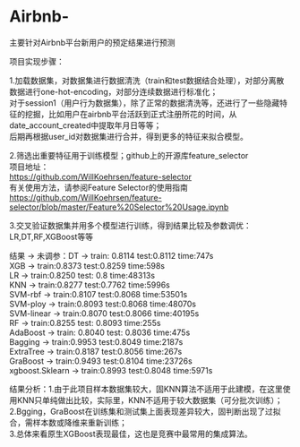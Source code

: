 # Airbnb-
主要针对Airbnb平台新用户的预定结果进行预测

项目实现步骤：  

1.加载数据集，对数据集进行数据清洗（train和test数据结合处理），对部分离散数据进行one-hot-encoding，对部分连续数据进行标准化；  
对于session1（用户行为数据集），除了正常的数据清洗等，还进行了一些隐藏特征的挖掘，比如用户在airbnb平台活跃到正式注册所花的时间，从date_account_created中提取年月日等等；  
后期再根据user_id对数据集进行合并，得到更多的特征来拟合模型。  

2.筛选出重要特征用于训练模型；github上的开源库feature_selector  
项目地址：   
https://github.com/WillKoehrsen/feature-selector  
有关使用方法，请参阅Feature Selector的使用指南  
https://github.com/WillKoehrsen/feature-selector/blob/master/Feature%20Selector%20Usage.ipynb  

3.交叉验证数据集并用多个模型进行训练，得到结果比较及参数调优：LR,DT,RF,XGBoost等等  

结果 -> 未调参：DT          ->     train: 0.8114  test:0.8112  time:747s                                                                   
	       XGB         ->     train:0.8373   test:0.8259  time:598s  
	       LR          ->     train:0.8250   test: 0.8    time:48313s  
	       KNN         ->     train:0.8277   test:0.7762  time:5996s  
	       SVM-rbf     ->     train:0.8107   test:0.8068  time:53501s  
	       SVM-ploy    ->     train:0.8093   test:0.8068  time:48070s  
	       SVM-linear  ->     train:0.8070   test:0.8066  time:40195s  
	       RF          ->     train:0.8255   test: 0.8093 time:255s  
	       AdaBoost    ->     train: 0.8040  test: 0.8036 time:475s  
	       Bagging     ->     train:0.9953   test:0.8049  time:2187s  
	       ExtraTree   ->     train:0.8187   test:0.8056  time:267s  
	       GraBoost    ->     train:0.9493   test:0.8104  time:23726s  
	       xgboost.Sklearn -> train:0.8993   test:0.8048  time:5971s  
	       
	   
结果分析：1.由于此项目样本数据集较大，固KNN算法不适用于此建模，在这里使用KNN只单纯做出比较，实际里，KNN不适用于较大数据集（可分批次训练）；  
2.Bgging，GraBoost在训练集和测试集上面表现差异较大，固判断出现了过拟合，需样本数或降维来重新训练；  
3.总体来看原生XGBoost表现最佳，这也是竞赛中最常用的集成算法。  
